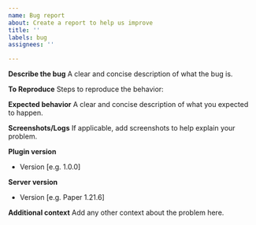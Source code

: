 ```yaml
---
name: Bug report
about: Create a report to help us improve
title: ''
labels: bug
assignees: ''

---
```


**Describe the bug**
A clear and concise description of what the bug is.

**To Reproduce**
Steps to reproduce the behavior:

**Expected behavior**
A clear and concise description of what you expected to happen.

**Screenshots/Logs**
If applicable, add screenshots to help explain your problem.

**Plugin version**
 - Version [e.g. 1.0.0]

**Server version**
 - Version [e.g. Paper 1.21.6]

**Additional context**
Add any other context about the problem here.
